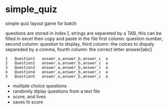# simple_quiz
simple quiz layout game for batch

questions are stored in index.1, strings are separeted by a TAB, this can be filled in excel then copy and paste in the file
first column: question number, second column: question to display, third column: the coices to dispaly separeded by a comma,
fourth column: the correct letter answer[abc]

```
1	Question1	answer_a,answer_b,answer_c	a
2	Question2	answer_a,answer_b,answer_c	a
3	Question3	answer_a,answer_b,answer_c	a
4	Question4	answer_a,answer_b,answer_c	a
5	Question5	answer_a,answer_b,answer_c	a

```

* multiple choice questions
* randomly diplay questions from a text file
* score, and lives
* saves hi score
